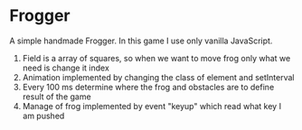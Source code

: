 # Frogger
A simple handmade Frogger. In this game I use only vanilla JavaScript. 
1. Field is a array of squares, so when we want to move frog only what we need is change it index
2. Animation implemented by changing the class of element and setInterval
3. Every 100 ms determine where the frog and obstacles are to define result of the game
4. Manage of frog implemented by event "keyup" which read what key I am pushed
